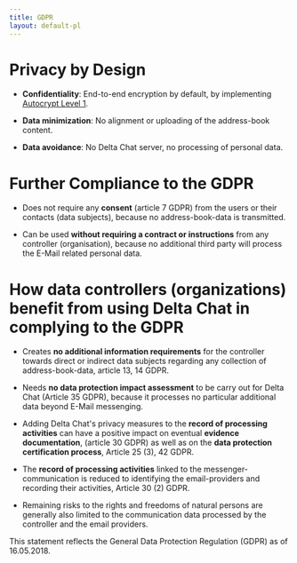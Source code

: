 ```yaml
---
title: GDPR
layout: default-pl
---
```




<!-- GENERATED FILE -- DO NOT EDIT -->



# Privacy by Design

- **Confidentiality**: End-to-end encryption by default, by implementing [Autocrypt
  Level 1](https://autocrypt.org).

- **Data minimization**: No alignment or uploading of the address-book content.

- **Data avoidance**: No Delta Chat server, no processing of personal data.


# Further Compliance to the GDPR 

- Does not require any **consent** (article 7 GDPR) from the users or their contacts (data subjects), because no address-book-data is transmitted.

- Can be used **without requiring a contract or instructions** from any controller (organisation), because no additional third party will process the E-Mail related personal data. 

# How data controllers (organizations) benefit from using Delta Chat in complying to the GDPR

- Creates **no additional information requirements** for the controller towards direct or indirect data subjects 
  regarding any collection of address-book-data, article 13, 14 GDPR.

- Needs **no data protection impact assessment**  to be carry out for Delta Chat (Article 35 GDPR), because it processes no particular additional data beyond E-Mail messenging.

- Adding Delta Chat's privacy measures to the 
  **record of processing activities** can have a positive impact 
  on eventual **evidence documentation**, (article 30 GDPR) 
  as well as on the **data protection certification process**, Article 25 (3), 42 GDPR.

- The **record of processing activities** linked to the messenger-communication is
  reduced to identifying the email-providers and recording their activities, Article 30 (2) GDPR.

- Remaining risks to the rights and freedoms of natural persons 
  are generally also limited to the communication data processed 
  by the controller and the email providers.


This statement reflects the General Data Protection Regulation (GDPR) as of 16.05.2018.

